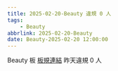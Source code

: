 ```yaml
---
title: 2025-02-20-Beauty 違規 0 人
tags:
    - Beauty
abbrlink: 2025-02-20-Beauty
date: Beauty-2025-02-20 12:00:00
---
```

Beauty 板 [板規連結](https://www.ptt.cc/bbs/Beauty/M.1630069980.A.84B.html)
昨天違規 0 人
